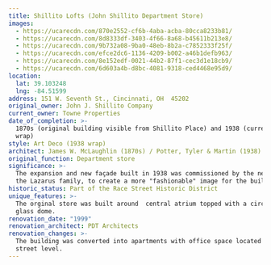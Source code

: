 ```yaml
---
title: Shillito Lofts (John Shillito Department Store)
images:
  - https://ucarecdn.com/870e2552-cf6b-4aba-acba-80cca8233b81/
  - https://ucarecdn.com/8d8333df-3403-4f66-8a68-b45611b213e8/
  - https://ucarecdn.com/9b732a08-9ba0-48eb-8b2a-c7852333f25f/
  - https://ucarecdn.com/efce2dc6-1136-4209-b002-a46b1defb963/
  - https://ucarecdn.com/8e152edf-0021-44b2-87f1-cec3d1e18cb9/
  - https://ucarecdn.com/6d603a4b-d8bc-4081-9318-ced4468e95d9/
location:
  lat: 39.103248
  lng: -84.51599
address: 151 W. Seventh St., Cincinnati, OH  45202
original_owner: John J. Shillito Company
current_owner: Towne Properties
date_of_completion: >-
  1870s (original building visible from Shillito Place) and 1938 (current façade
  wrap)
style: Art Deco (1938 wrap)
architect: James W. McLaughlin (1870s) / Potter, Tyler & Martin (1938)
original_function: Department store
significance: >-
  The expansion and new façade built in 1938 was commissioned by the new owners,
  the Lazarus family, to create a more "fashionable" image for the building.
historic_status: Part of the Race Street Historic District
unique_features: >-
  The orginal store was built around  central atrium topped with a circular
  glass dome.
renovation_date: "1999"
renovation_architect: PDT Architects
renovation_changes: >-
  The building was converted into apartments with office space located on the
  street level.
---
```


